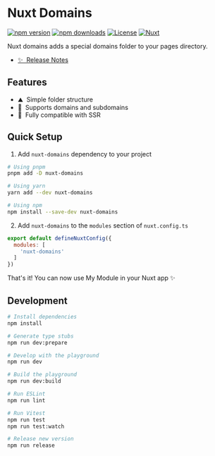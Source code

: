 <!--
Get your module up and running quickly.

Find and replace all on all files (CMD+SHIFT+F):
- Name: My Module
- Package name: my-module
- Description: My new Nuxt module
-->

# Nuxt Domains

[![npm version][npm-version-src]][npm-version-href]
[![npm downloads][npm-downloads-src]][npm-downloads-href]
[![License][license-src]][license-href]
[![Nuxt][nuxt-src]][nuxt-href]

Nuxt domains adds a special domains folder to your pages directory.

- [✨ &nbsp;Release Notes](/CHANGELOG.md)
<!-- - [🏀 Online playground](https://stackblitz.com/github/heygarrison/nuxt-domains?file=playground%2Fapp.vue) -->

## Features

<!-- Highlight some of the features your module provide here -->
- ⛰ &nbsp;Simple folder structure
- 🚠 &nbsp;Supports domains and subdomains
- 🌲 &nbsp;Fully compatible with SSR

## Quick Setup

1. Add `nuxt-domains` dependency to your project

```bash
# Using pnpm
pnpm add -D nuxt-domains

# Using yarn
yarn add --dev nuxt-domains

# Using npm
npm install --save-dev nuxt-domains
```

2. Add `nuxt-domains` to the `modules` section of `nuxt.config.ts`

```js
export default defineNuxtConfig({
  modules: [
    'nuxt-domains'
  ]
})
```

That's it! You can now use My Module in your Nuxt app ✨

## Development

```bash
# Install dependencies
npm install

# Generate type stubs
npm run dev:prepare

# Develop with the playground
npm run dev

# Build the playground
npm run dev:build

# Run ESLint
npm run lint

# Run Vitest
npm run test
npm run test:watch

# Release new version
npm run release
```

<!-- Badges -->
[npm-version-src]: https://img.shields.io/npm/v/my-module/latest.svg?style=flat&colorA=020420&colorB=00DC82
[npm-version-href]: https://npmjs.com/package/my-module

[npm-downloads-src]: https://img.shields.io/npm/dm/my-module.svg?style=flat&colorA=020420&colorB=00DC82
[npm-downloads-href]: https://npmjs.com/package/my-module

[license-src]: https://img.shields.io/npm/l/my-module.svg?style=flat&colorA=020420&colorB=00DC82
[license-href]: https://npmjs.com/package/my-module

[nuxt-src]: https://img.shields.io/badge/Nuxt-020420?logo=nuxt.js
[nuxt-href]: https://nuxt.com
